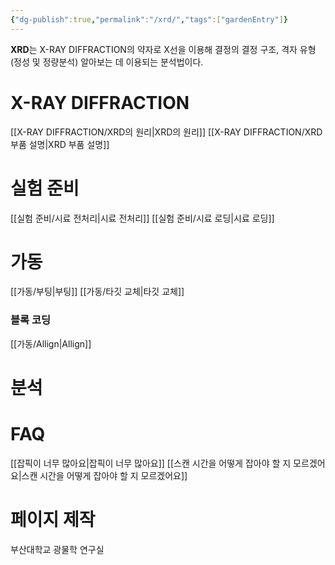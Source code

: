 ```yaml
---
{"dg-publish":true,"permalink":"/xrd/","tags":["gardenEntry"]}
---
```



**XRD**는 X-RAY DIFFRACTION의 약자로 X선을 이용해 결정의 결정 구조, 격자 유형(정성 및 정량분석) 알아보는 데 이용되는 분석법이다.
# X-RAY DIFFRACTION 
[[X-RAY DIFFRACTION/XRD의 원리\|XRD의 원리]]
[[X-RAY DIFFRACTION/XRD 부품 설명\|XRD 부품 설명]]

# 실험 준비
[[실험 준비/시료 전처리\|시료 전처리]]
[[실험 준비/시료 로딩\|시료 로딩]]

# 가동
[[가동/부팅\|부팅]]
[[가동/타깃 교체\|타깃 교체]]
### 블록 코딩
[[가동/Allign\|Allign]]

# 분석

# FAQ
[[잡픽이 너무 많아요\|잡픽이 너무 많아요]]
[[스캔 시간을 어떻게 잡아야 할 지 모르겠어요\|스캔 시간을 어떻게 잡아야 할 지 모르겠어요]]


# 페이지 제작
부산대학교 광물학 연구실
